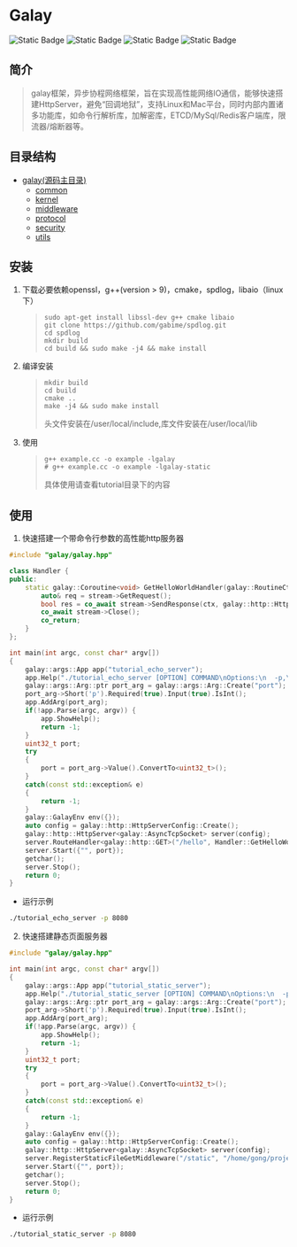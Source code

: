 
# Galay

![Static Badge](https://img.shields.io/badge/License-MIT-yellow)
![Static Badge](https://img.shields.io/badge/Language-C%2B%2B-red%20) 
![Static Badge](https://img.shields.io/badge/Platfrom-Linux%20Mac-red)
![Static Badge](https://img.shields.io/badge/Architecture-x86%20x64-8A2BE2)

## 简介

> galay框架，异步协程网络框架，旨在实现高性能网络IO通信，能够快速搭建HttpServer，避免“回调地狱”，支持Linux和Mac平台，同时内部内置诸多功能库，如命令行解析库，加解密库，ETCD/MySql/Redis客户端库，限流器/熔断器等。

## 目录结构

- [galay(源码主目录)](doc/galay/1.galay.md)
    - [common](doc/galay/2.common.md)
    - [kernel](doc/galay/3.kernel.md)
    - [middleware](doc/galay/4.middleware.md)
    - [protocol](doc/galay/5.protocol.md)
    - [security](doc/galay/6.security.md)
    - [utils](doc/galay/7.utils.md)

## 安装

1. 下载必要依赖openssl，g++(version > 9)，cmake，spdlog，libaio（linux下）
    >```shell
    > sudo apt-get install libssl-dev g++ cmake libaio 
    > git clone https://github.com/gabime/spdlog.git
    > cd spdlog
    > mkdir build
    > cd build && sudo make -j4 && make install
    >```

2. 编译安装
    > ```shell
    > mkdir build
    > cd build
    > cmake ..
    > make -j4 && sudo make install
    >```
    > 头文件安装在/user/local/include,库文件安装在/user/local/lib

3. 使用
    > ```shell
    > g++ example.cc -o example -lgalay
    > # g++ example.cc -o example -lgalay-static
    > ```
    > 具体使用请查看tutorial目录下的内容

## 使用

1. 快速搭建一个带命令行参数的高性能http服务器
``` c++
#include "galay/galay.hpp"

class Handler {
public:
    static galay::Coroutine<void> GetHelloWorldHandler(galay::RoutineCtx ctx, galay::http::HttpStreamImpl<galay::AsyncTcpSocket>::ptr stream) {
        auto& req = stream->GetRequest();
        bool res = co_await stream->SendResponse(ctx, galay::http::HttpStatusCode::OK_200, "Hello World", "text/plain");
        co_await stream->Close();
        co_return;
    }
};

int main(int argc, const char* argv[])
{
    galay::args::App app("tutorial_echo_server");
    app.Help("./tutorial_echo_server [OPTION] COMMAND\nOptions:\n  -p,\t--port number\tremote port.");
    galay::args::Arg::ptr port_arg = galay::args::Arg::Create("port");
    port_arg->Short('p').Required(true).Input(true).IsInt();
    app.AddArg(port_arg);
    if(!app.Parse(argc, argv)) {
        app.ShowHelp();
        return -1;
    }
    uint32_t port;
    try
    {
        port = port_arg->Value().ConvertTo<uint32_t>();
    }
    catch(const std::exception& e)
    {
        return -1;
    }
    galay::GalayEnv env({});
    auto config = galay::http::HttpServerConfig::Create();
    galay::http::HttpServer<galay::AsyncTcpSocket> server(config);
    server.RouteHandler<galay::http::GET>("/hello", Handler::GetHelloWorldHandler);
    server.Start({"", port});
    getchar();
    server.Stop();
    return 0;
}
```
- 运行示例
``` bash
./tutorial_echo_server -p 8080
```

2. 快速搭建静态页面服务器

``` c++
#include "galay/galay.hpp"

int main(int argc, const char* argv[])
{
    galay::args::App app("tutorial_static_server");
    app.Help("./tutorial_static_server [OPTION] COMMAND\nOptions:\n  -p,\t--port number\tremote port.");
    galay::args::Arg::ptr port_arg = galay::args::Arg::Create("port");
    port_arg->Short('p').Required(true).Input(true).IsInt();
    app.AddArg(port_arg);
    if(!app.Parse(argc, argv)) {
        app.ShowHelp();
        return -1;
    }
    uint32_t port;
    try
    {
        port = port_arg->Value().ConvertTo<uint32_t>();
    }
    catch(const std::exception& e)
    {
        return -1;
    }
    galay::GalayEnv env({});
    auto config = galay::http::HttpServerConfig::Create();
    galay::http::HttpServer<galay::AsyncTcpSocket> server(config);
    server.RegisterStaticFileGetMiddleware("/static", "/home/gong/projects/static");
    server.Start({"", port});
    getchar();
    server.Stop();
    return 0;
}
```

- 运行示例

``` bash
./tutorial_static_server -p 8080
```